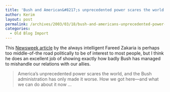 ```yaml
---
title: 'Bush and American&#8217;s unprecedented power scares the world'
author: Kerim
layout: post
permalink: /archives/2003/03/18/bush-and-americans-unprecedented-power-scares-the-world/
categories:
  - Old Blog Import
---
```

This <a href="http://www.msnbc.com/news/885222.asp?0cv=KA01" onclick="_gaq.push(['_trackEvent', 'outbound-article', 'http://www.msnbc.com/news/885222.asp?0cv=KA01', 'Newsweek article']);" >Newsweek article</a> by the always intelligent Fareed Zakaria is perhaps too middle-of-the road politically to be of interest to most people, but I think he does an excellent job of showing exactly how badly Bush has managed to mishandle our relations with our allies.


>   America&#8217;s unprecedented power scares the world, and the Bush administration has only made it worse. How we got here&#8212;and what we can do about it now &#8230;


